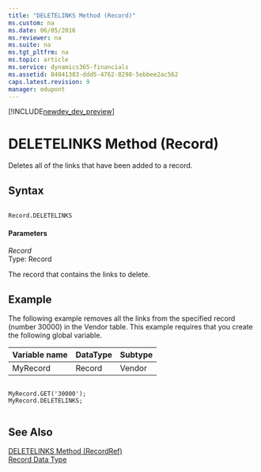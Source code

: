 ```yaml
---
title: "DELETELINKS Method (Record)"
ms.custom: na
ms.date: 06/05/2016
ms.reviewer: na
ms.suite: na
ms.tgt_pltfrm: na
ms.topic: article
ms.service: dynamics365-financials
ms.assetid: 84041383-ddd5-4762-8298-5ebbee2ac562
caps.latest.revision: 9
manager: edupont
---
```


[!INCLUDE[newdev_dev_preview](../includes/newdev_dev_preview.md)]

# DELETELINKS Method (Record)
Deletes all of the links that have been added to a record.  
  
## Syntax  
  
```  
  
Record.DELETELINKS  
```  
  
#### Parameters  
 *Record*  
 Type: Record  
  
 The record that contains the links to delete.  
  
## Example  
 The following example removes all the links from the specified record \(number 30000\) in the Vendor table. This example requires that you create the following global variable.  
  
|Variable name|DataType|Subtype|  
|-------------------|--------------|-------------|  
|MyRecord|Record|Vendor|  
  
```  
  
MyRecord.GET('30000');  
MyRecord.DELETELINKS;  
  
```  
  
## See Also  
 [DELETELINKS Method \(RecordRef\)](devenv-DELETELINKS-Method-RecordRef.md)   
 [Record Data Type](../datatypes/devenv-Record-Data-Type.md)